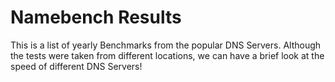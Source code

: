 # Namebench Results

This is a list of yearly Benchmarks from the popular DNS Servers.
Although the tests were taken from different locations, we can have a brief look at the speed of different DNS Servers!
